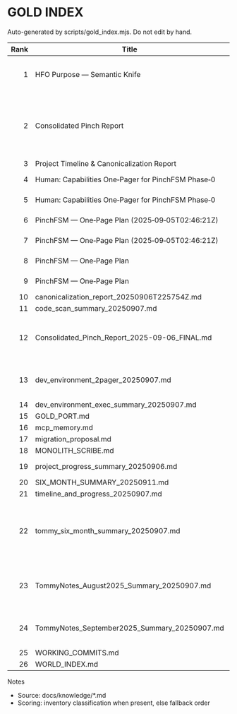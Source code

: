 # GOLD INDEX

Auto-generated by scripts/gold_index.mjs. Do not edit by hand.

| Rank | Title | Created | File | TL;DR | Scribe Notes |
|---:|---|---|---|---|---|
| 1 | HFO Purpose — Semantic Knife | 2025-09-11T20:30:00Z | [HFO_PURPOSE_Semantic_Knife.md](HFO_PURPOSE_Semantic_Knife.md) | Universal, accessible hand-tracking pipeline that yields a deterministic, palm/orientation-gated pinch with perceived zero latency via predictive lookahead; scales from party games to medical/tool virtualization using just a smartphone (projector/VR optional). | # PURPOSE: Semantic Knife — central anchor for HFO |
| 2 | Consolidated Pinch Report | 2025-09-06 | [Tectangle_consolidated_pinch_report_20250906.md](Tectangle_consolidated_pinch_report_20250906.md) |  | # Exploit first: guard bootstrap + pinch→keypress bridge; capture goldens; CI gate regressions |
| 3 | Project Timeline & Canonicalization Report | 2025-09-06 | [Tectangle_project_timeline_summary_20250906.md](Tectangle_project_timeline_summary_20250906.md) |  |  |
| 4 | Human: Capabilities One‑Pager for PinchFSM Phase‑0 | 2025-09-05T03:01:33Z | [PinchFSM_human_capabilities_20250905.md](PinchFSM_human_capabilities_20250905.md) |  |  |
| 5 | Human: Capabilities One‑Pager for PinchFSM Phase‑0 | 2025-09-05T03:01:33Z | [PinchFSMHumanVlad_human_capabilities_20250905.md](PinchFSMHumanVlad_human_capabilities_20250905.md) |  |  |
| 6 | PinchFSM — One‑Page Plan (2025‑09‑05T02:46:21Z) | 2025-09-05T02:46:21Z | [PinchFSM_pinchfsm_onepager_024621_20250905.md](PinchFSM_pinchfsm_onepager_024621_20250905.md) |  |  |
| 7 | PinchFSM — One‑Page Plan (2025‑09‑05T02:46:21Z) | 2025-09-05T02:46:21Z | [PinchFSMHumanVlad_pinchfsm_onepager_024621_20250905.md](PinchFSMHumanVlad_pinchfsm_onepager_024621_20250905.md) |  |  |
| 8 | PinchFSM — One‑Page Plan | 2025-09-05T02:26:10Z | [PinchFSM_pinchfsm_onepager_022610_20250905.md](PinchFSM_pinchfsm_onepager_022610_20250905.md) |  |  |
| 9 | PinchFSM — One‑Page Plan | 2025-09-05T02:26:10Z | [PinchFSMHumanVlad_pinchfsm_onepager_022610_20250905.md](PinchFSMHumanVlad_pinchfsm_onepager_022610_20250905.md) |  |  |
| 10 | canonicalization_report_20250906T225754Z.md |  | [canonicalization_report_20250906T225754Z.md](canonicalization_report_20250906T225754Z.md) |  |  |
| 11 | code_scan_summary_20250907.md |  | [code_scan_summary_20250907.md](code_scan_summary_20250907.md) |  |  |
| 12 | Consolidated_Pinch_Report_2025-09-06_FINAL.md |  | [Consolidated_Pinch_Report_2025-09-06_FINAL.md](Consolidated_Pinch_Report_2025-09-06_FINAL.md) | Ship a minimal palm-gated index↔thumb pinch (Exploit path) now; harden with golden-trace-driven CI and a one-week stabilization plan. | # Ship minimal palm-gated pinch; harden with goldens + CI |
| 13 | dev_environment_2pager_20250907.md |  | [dev_environment_2pager_20250907.md](dev_environment_2pager_20250907.md) | Use a small Docker image + VS Code DevContainer to reproduce Node 22, headless browser smoke harnesses, and deterministic golden‑trace runs locally and in CI. This makes demos repeatable and reduces "works on my machine" debugging. |  |
| 14 | dev_environment_exec_summary_20250907.md |  | [dev_environment_exec_summary_20250907.md](dev_environment_exec_summary_20250907.md) |  |  |
| 15 | GOLD_PORT.md |  | [GOLD_PORT.md](GOLD_PORT.md) |  |  |
| 16 | mcp_memory.md |  | [mcp_memory.md](mcp_memory.md) |  |  |
| 17 | migration_proposal.md |  | [migration_proposal.md](migration_proposal.md) |  |  |
| 18 | MONOLITH_SCRIBE.md |  | [MONOLITH_SCRIBE.md](MONOLITH_SCRIBE.md) |  |  |
| 19 | project_progress_summary_20250906.md |  | [project_progress_summary_20250906.md](project_progress_summary_20250906.md) | Snapshot of workspace state, recent work, and recommended immediate actions to stabilize demos and canonicalize knowledge. |  |
| 20 | SIX_MONTH_SUMMARY_20250911.md |  | [SIX_MONTH_SUMMARY_20250911.md](SIX_MONTH_SUMMARY_20250911.md) |  |  |
| 21 | timeline_and_progress_20250907.md |  | [timeline_and_progress_20250907.md](timeline_and_progress_20250907.md) |  |  |
| 22 | tommy_six_month_summary_20250907.md |  | [tommy_six_month_summary_20250907.md](tommy_six_month_summary_20250907.md) | Apply the Exploit (guard bootstrap) to unblock the Pinch Piano demo within 48 hours, run the golden‑trace smoke harness to lock down behavior, then start a time‑boxed Hexagonal refactor to harden the core (evidence: [`docs/knowledge/Consolidated_Pinch_Report_2025-09-06_FINAL.md`](docs/knowledge/Consolidated_Pinch_Report_2025-09-06_FINAL.md:6); [`September2025/Tectangle/diagnostics/TESTS_VS_DEMO_ROOT_CAUSE_2025-09-06.md`](September2025/Tectangle/diagnostics/TESTS_VS_DEMO_ROOT_CAUSE_2025-09-06.md:1)). |  |
| 23 | TommyNotes_August2025_Summary_20250907.md |  | [TommyNotes_August2025_Summary_20250907.md](TommyNotes_August2025_Summary_20250907.md) | Focused on making pinch detection robust and low-latency by 1) formalizing a 3-check consensus model (knuckle-span, velocity, joint-angle), 2) moving to a manager-based pipeline, and 3) cleaning UI/telemetry so testing and tuning are tractable. ([`TommyNotesAugust2025.txt`](TommyNotesAugust2025.txt:13)) |  |
| 24 | TommyNotes_September2025_Summary_20250907.md |  | [TommyNotes_September2025_Summary_20250907.md](TommyNotes_September2025_Summary_20250907.md) | Define and execute phase-zero single-pinch orientation-gated triggers, shift to manager-based architecture, remove smoothing-induced latency, and prototype touchscreen/multi-input emulator and predictive lookahead for musical feel. |  |
| 25 | WORKING_COMMITS.md |  | [WORKING_COMMITS.md](WORKING_COMMITS.md) |  |  |
| 26 | WORLD_INDEX.md |  | [WORLD_INDEX.md](WORLD_INDEX.md) |  |  |

Notes
- Source: docs/knowledge/*.md
- Scoring: inventory classification when present, else fallback order